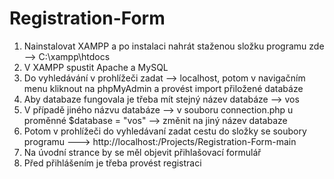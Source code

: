 # Registration-Form
1. Nainstalovat XAMPP a po instalaci nahrát staženou složku programu zde --> C:\xampp\htdocs <br>
2. V XAMPP spustit Apache a MySQL <br>
3. Do vyhledávání v prohlížeči zadat --> localhost, potom v navigačním menu kliknout na phpMyAdmin a provést import přiložené databáze<br>
4. Aby databaze fungovala je třeba mít stejný název databáze --> vos<br>
5. V případě jiného názvu databáze --> v souboru connection.php u proměnné $database = "vos" --> změnit na jiný název databaze<br>
6. Potom v prohlížeči do vyhledávaní zadat cestu do složky se soubory programu ---> http://localhost:/Projects/Registration-Form-main<br>
7. Na úvodní strance by se měl objevit přihlašovací formulář<br>
8. Před přihlášením je třeba provést registraci<br>
